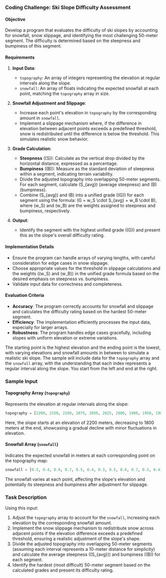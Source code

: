### Coding Challenge: Ski Slope Difficulty Assessment

#### Objective
Develop a program that evaluates the difficulty of ski slopes by accounting for snowfall, snow slippage, and identifying the most challenging 50-meter segment. The difficulty is determined based on the steepness and bumpiness of this segment.

#### Requirements

1. **Input Data**:
   - `topography`: An array of integers representing the elevation at regular intervals along the slope.
   - `snowfall`: An array of floats indicating the expected snowfall at each point, matching the `topography` array in size.

2. **Snowfall Adjustment and Slippage**:
   - Increase each point's elevation in `topography` by the corresponding amount in `snowfall`.
   - Implement a slippage mechanism where, if the difference in elevation between adjacent points exceeds a predefined threshold, snow is redistributed until the difference is below the threshold. This simulates realistic snow behavior.

3. **Grade Calculation**:
   - **Steepness** (\(S\)): Calculate as the vertical drop divided by the horizontal distance, expressed as a percentage.
   - **Bumpiness** (\(B\)): Measure as the standard deviation of steepness within a segment, indicating terrain variability.
   - Divide the adjusted topography into overlapping 50-meter segments. For each segment, calculate \(S_{avg}\) (average steepness) and \(B\) (bumpiness).
   - Combine \(S_{avg}\) and \(B\) into a unified grade (\(G\)) for each segment using the formula: \(G = w_S \cdot S_{avg} + w_B \cdot B\), where \(w_S\) and \(w_B\) are the weights assigned to steepness and bumpiness, respectively.

4. **Output**:
   - Identify the segment with the highest unified grade (\(G\)) and present this as the slope's overall difficulty rating.

#### Implementation Details
- Ensure the program can handle arrays of varying lengths, with careful consideration for edge cases in snow slippage.
- Choose appropriate values for the threshold in slippage calculations and the weights (\(w_S\) and \(w_B\)) in the unified grade formula based on the desired emphasis on steepness vs. bumpiness.
- Validate input data for correctness and completeness.

#### Evaluation Criteria
- **Accuracy**: The program correctly accounts for snowfall and slippage and calculates the difficulty rating based on the hardest 50-meter segment.
- **Efficiency**: The implementation efficiently processes the input data, especially for larger arrays.
- **Robustness**: The program handles edge cases gracefully, including slopes with uniform elevation or extreme variations.

The starting point is the highest elevation and the ending point is the lowest, with varying elevations and snowfall amounts in between to simulate a realistic ski slope. The sample will include data for the `topography` array and the `snowfall` array, with the understanding that each index represents a regular interval along the slope.
You start from the left and end at the right.

### Sample Input

#### Topography Array (`topography`)
Represents the elevation at regular intervals along the slope:

```python
topography = [2200, 2150, 2100, 2075, 2050, 2025, 2000, 1980, 1950, 1900, 1850, 1800]
```

Here, the slope starts at an elevation of 2200 meters, decreasing to 1800 meters at the end, showcasing a gradual decline with minor fluctuations in elevation.

#### Snowfall Array (`snowfall`)
Indicates the expected snowfall in meters at each corresponding point on the topography map:

```python
snowfall = [0.5, 0.4, 0.6, 0.7, 0.5, 0.4, 0.3, 0.5, 0.6, 0.7, 0.5, 0.4]
```

The snowfall varies at each point, affecting the slope's elevation and potentially its steepness and bumpiness after adjustment for slippage.

### Task Description

Using this input:
1. Adjust the `topography` array to account for the `snowfall`, increasing each elevation by the corresponding snowfall amount.
2. Implement the snow slippage mechanism to redistribute snow across adjacent points if the elevation difference exceeds a predefined threshold, ensuring a realistic adjustment of the slope's shape.
3. Divide the adjusted topography into overlapping 50-meter segments (assuming each interval represents a 10-meter distance for simplicity) and calculate the average steepness (\(S_{avg}\)) and bumpiness (\(B\)) for each segment.
4. Identify the hardest (most difficult) 50-meter segment based on the calculated grades and present its difficulty rating.